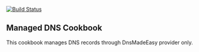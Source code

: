 [![Build Status](https://travis-ci.org/pioneerworks/managed-dns.svg?branch=master)](https://travis-ci.org/pioneerworks/managed-dns)

## Managed DNS Cookbook

This cookbook manages DNS records through DnsMadeEasy provider only.



